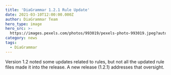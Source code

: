 ```yaml
---
title: 'DiaGrammar 1.2.1 Rule Update'
date: 2021-03-10T12:00:00.000Z
author: DiaGrammar Team
hero_type: image
hero_src: >-
  https://images.pexels.com/photos/993019/pexels-photo-993019.jpeg?auto=compress&cs=tinysrgb&h=650&w=940
category: news
tags:
  - DiaGrammar
---
```


Version 1.2 noted some updates related to rules, but not all the updated rule files made it into the release. A new release (1.2.1) addresses that oversight.